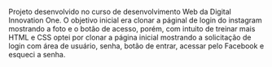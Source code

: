 Projeto desenvolvido no curso de desenvolvimento Web da Digital Innovation One. O objetivo inicial era clonar a páginal de login do instagram mostrando a foto e o botão de acesso, porém, com intuito de treinar mais HTML e CSS optei por clonar a página inicial mostrando a solicitação de login com área de usuário, senha, botão de entrar, acessar pelo Facebook e esqueci a senha.